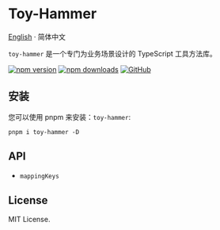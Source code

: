 # Toy-Hammer

[English](./README.md) · 简体中文

<div align="left">

`toy-hammer` 是一个专门为业务场景设计的 TypeScript 工具方法库。

[![npm version](https://img.shields.io/npm/v/toy-hammer?style=flat-square)](https://www.npmjs.com/package/toy-hammer)
[![npm downloads](https://img.shields.io/npm/dt/toy-hammer.svg?style=flat-square)](http://www.npmtrends.com/toy-hammer)
[![GitHub](https://img.shields.io/github/license/binghuis/toy-hammer.svg?style=flat-square)](https://github.com/binghuis/toy-hammer/blob/main/LICENSE)

<!-- [![npm bundle size](https://img.shields.io/bundlephobia/minzip/toy-hammer?style=flat-square)](https://bundlephobia.com/package/toy-hammer) -->

</div>

## 安装

您可以使用 pnpm 来安装：`toy-hammer`:

```
pnpm i toy-hammer -D
```

## API

- `mappingKeys`

## License

MIT License.
